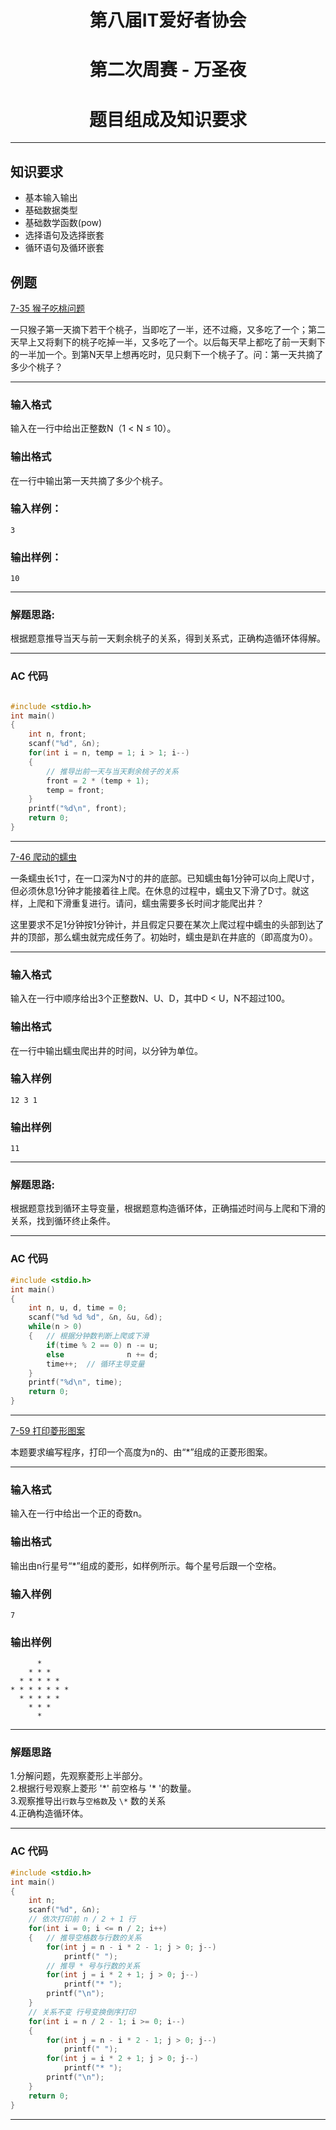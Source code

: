 # <center>第八届IT爱好者协会</center>
# <center>第二次周赛 - 万圣夜</center>
# <center> 题目组成及知识要求 </center>

---

## 知识要求

- 基本输入输出
- 基础数据类型
- 基础数学函数(pow)
- 选择语句及选择嵌套
- 循环语句及循环嵌套

## 例题

[7-35 猴子吃桃问题][7-35]

一只猴子第一天摘下若干个桃子，当即吃了一半，还不过瘾，又多吃了一个；第二天早上又将剩下的桃子吃掉一半，又多吃了一个。以后每天早上都吃了前一天剩下的一半加一个。到第N天早上想再吃时，见只剩下一个桃子了。问：第一天共摘了多少个桃子？

---

### 输入格式

输入在一行中给出正整数N（1 < N ≤ 10）。

### 输出格式

在一行中输出第一天共摘了多少个桃子。

### 输入样例：

`3`

### 输出样例：

`10`

---

### 解题思路:

根据题意推导当天与前一天剩余桃子的关系，得到关系式，正确构造循环体得解。

---

### AC 代码

``` C

#include <stdio.h>
int main()
{
    int n, front;
    scanf("%d", &n);
    for(int i = n, temp = 1; i > 1; i--)
    {
        // 推导出前一天与当天剩余桃子的关系
        front = 2 * (temp + 1);
        temp = front;
    }
    printf("%d\n", front);
    return 0;
}

```

---

[7-46 爬动的蠕虫][7-46]

一条蠕虫长1寸，在一口深为N寸的井的底部。已知蠕虫每1分钟可以向上爬U寸，但必须休息1分钟才能接着往上爬。在休息的过程中，蠕虫又下滑了D寸。就这样，上爬和下滑重复进行。请问，蠕虫需要多长时间才能爬出井？

这里要求不足1分钟按1分钟计，并且假定只要在某次上爬过程中蠕虫的头部到达了井的顶部，那么蠕虫就完成任务了。初始时，蠕虫是趴在井底的（即高度为0）。

---

### 输入格式

输入在一行中顺序给出3个正整数N、U、D，其中D < U，N不超过100。

### 输出格式

在一行中输出蠕虫爬出井的时间，以分钟为单位。

### 输入样例

`12 3 1`

### 输出样例

`11`

---

### 解题思路:

根据题意找到循环主导变量，根据题意构造循环体，正确描述时间与上爬和下滑的关系，找到循环终止条件。

---

### AC 代码

``` C
#include <stdio.h>
int main()
{    
    int n, u, d, time = 0;
    scanf("%d %d %d", &n, &u, &d);
    while(n > 0)
    {   // 根据分钟数判断上爬或下滑
        if(time % 2 == 0) n -= u;
        else              n += d;
        time++;  // 循环主导变量
    }
    printf("%d\n", time);
    return 0;
}
```

---

[7-59 打印菱形图案 ][7-59]

本题要求编写程序，打印一个高度为n的、由“*”组成的正菱形图案。

---

### 输入格式

输入在一行中给出一个正的奇数n。 

### 输出格式

输出由n行星号“*”组成的菱形，如样例所示。每个星号后跟一个空格。

### 输入样例

`7`

### 输出样例

```
      * 
    * * * 
  * * * * * 
* * * * * * * 
  * * * * * 
    * * * 
      * 
```

---

### 解题思路

1.分解问题，先观察菱形上半部分。  
2.根据行号观察上菱形 '\*' 前空格与 '\* '的数量。  
3.观察推导出`行数`与`空格数`及 `\*` 数的关系  
4.正确构造循环体。 

---

### AC 代码

``` C
#include <stdio.h>
int main()
{
    int n;
    scanf("%d", &n);
    // 依次打印前 n / 2 + 1 行
    for(int i = 0; i <= n / 2; i++)
    {   // 推导空格数与行数的关系
        for(int j = n - i * 2 - 1; j > 0; j--)
            printf(" ");
        // 推导 * 号与行数的关系
        for(int j = i * 2 + 1; j > 0; j--)
            printf("* ");
        printf("\n");
    }
    // 关系不变 行号变换倒序打印
    for(int i = n / 2 - 1; i >= 0; i--)
    {
        for(int j = n - i * 2 - 1; j > 0; j--)
            printf(" ");
        for(int j = i * 2 + 1; j > 0; j--)
            printf("* ");
        printf("\n");
    }
    return 0;
}
```


---



[7-35]: https://pintia.cn/problem-sets/1302792923091914752/problems/1302792988309147682

[7-46]:https://pintia.cn/problem-sets/1302792923091914752/problems/1302792988309147693

[7-59]:https://pintia.cn/problem-sets/1302792923091914752/problems/1302792988309147706